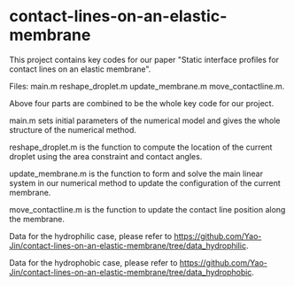 # contact-lines-on-an-elastic-membrane
This  project contains key codes for our paper "Static interface profiles for contact lines on an elastic membrane".

Files: main.m reshape_droplet.m update_membrane.m move_contactline.m.

Above four parts are combined to be the whole key code for our project.

main.m sets initial parameters of the numerical model and gives the whole structure of the numerical method.

reshape_droplet.m is the function to compute the location of the current droplet using the area constraint and contact angles.

update_membrane.m is the function to form and solve the main linear system in our numerical method to update the configuration of the current membrane.

move_contactline.m is the function to update the contact line position along the membrane.

Data for the hydrophilic case, please refer to https://github.com/Yao-Jin/contact-lines-on-an-elastic-membrane/tree/data_hydrophilic.

Data for the hydrophobic case, please refer to https://github.com/Yao-Jin/contact-lines-on-an-elastic-membrane/tree/data_hydrophobic.
